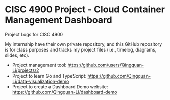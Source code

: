 # CISC 4900 Project - Cloud Container Management Dashboard
Project Logs for CISC 4900

My internship have their own private repository, and this GitHub repository is for class purposes and tracks my project files (i.e., timelog, diagrams, slides, etc).

- Project management tool: https://github.com/users/Qingquan-Li/projects/2
- Project to learn Go and TypeScript: https://github.com/Qingquan-Li/data-visualization-demo
- Project to create a Dashboard Demo website: https://github.com/Qingquan-Li/dashboard-demo
